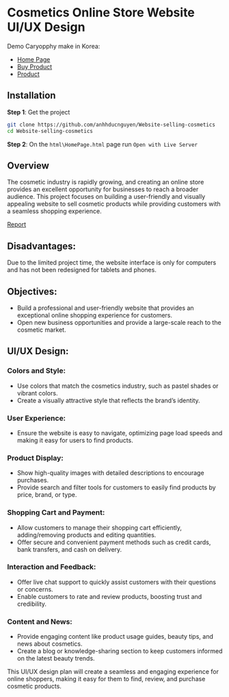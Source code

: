 # Cosmetics Online Store Website UI/UX Design

Demo Caryopphy make in Korea: 

- [Home Page](https://anhhducnguyen.github.io/Website-selling-cosmetics/websiteSellingCosmetics/html/HomePage.html)
- [Buy Product](https://anhhducnguyen.github.io/Website-selling-cosmetics/websiteSellingCosmetics/html/BuyProduct2.html)
- [Product](https://anhhducnguyen.github.io/Website-selling-cosmetics/websiteSellingCosmetics/html/Product.html)


## Installation

**Step 1**: Get the project

```bash
git clone https://github.com/anhhducnguyen/Website-selling-cosmetics
cd Website-selling-cosmetics
```

**Step 2**: On the `html\HomePage.html` page run `Open with Live Server`

## Overview
The cosmetic industry is rapidly growing, and creating an online store provides an excellent opportunity for businesses to reach a broader audience. This project focuses on building a user-friendly and visually appealing website to sell cosmetic products while providing customers with a seamless shopping experience.

[Report](https://drive.google.com/drive/folders/1z2K8VdY_58aJTvqv6L9AH5aolrh2ERfU?usp=sharing)

## Disadvantages: 

Due to the limited project time, the website interface is only for computers and has not been redesigned for tablets and phones.

## Objectives:
- Build a professional and user-friendly website that provides an exceptional online shopping experience for customers.
- Open new business opportunities and provide a large-scale reach to the cosmetic market.

## UI/UX Design:

### Colors and Style:
- Use colors that match the cosmetics industry, such as pastel shades or vibrant colors.
- Create a visually attractive style that reflects the brand’s identity.

### User Experience:
- Ensure the website is easy to navigate, optimizing page load speeds and making it easy for users to find products.

### Product Display:
- Show high-quality images with detailed descriptions to encourage purchases.
- Provide search and filter tools for customers to easily find products by price, brand, or type.

### Shopping Cart and Payment:
- Allow customers to manage their shopping cart efficiently, adding/removing products and editing quantities.
- Offer secure and convenient payment methods such as credit cards, bank transfers, and cash on delivery.

### Interaction and Feedback:
- Offer live chat support to quickly assist customers with their questions or concerns.
- Enable customers to rate and review products, boosting trust and credibility.

### Content and News:
- Provide engaging content like product usage guides, beauty tips, and news about cosmetics.
- Create a blog or knowledge-sharing section to keep customers informed on the latest beauty trends.

This UI/UX design plan will create a seamless and engaging experience for online shoppers, making it easy for them to find, review, and purchase cosmetic products.
